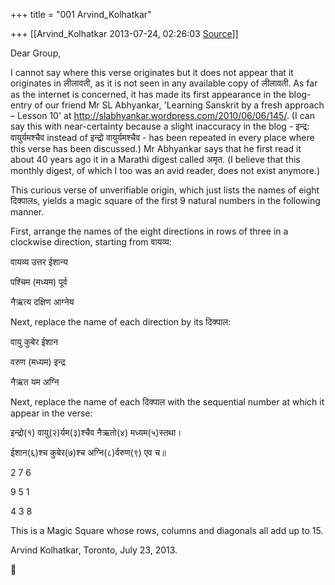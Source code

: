 +++
title = "001 Arvind_Kolhatkar"

+++
[[Arvind_Kolhatkar	2013-07-24, 02:26:03 [Source](https://groups.google.com/g/samskrita/c/JjW7fCHMYmM)]]



Dear Group,

  

I cannot say where this verse originates but it does not appear that it originates in लीलावती, as it is not seen in any available copy of लीलावती.  As far as the internet is concerned, it has made its first appearance in the blog-entry of our friend Mr SL Abhyankar, 'Learning Sanskrit by a fresh approach – Lesson 10' at <http://slabhyankar.wordpress.com/2010/06/06/145/>. (I can say this with near-certainty because a slight inaccuracy in the blog - इन्द्र: वायुर्यमश्चैव instead of इन्द्रो वायुर्यमश्चैव - has been repeated in every place where this verse has been discussed.) Mr Abhyankar says that he first read it about 40 years ago it in a Marathi digest called अमृत.
(I believe that this monthly digest, of which I too was an avid reader, does not exist anymore.)

  

This curious verse of unverifiable origin, which just lists the names of eight दिक्पालs, yields a magic square of the first 9 natural numbers in the following manner.

  

First, arrange the names of the eight directions in rows of three in a clockwise direction, starting from वायव्य:

  

वायव्य उत्तर ईशान्य  

पश्चिम (मध्यम) पूर्व

नैऋत्य दक्षिण आग्नेय

  

Next, replace the name of each direction by its दिक्पाल:

  

वायु कुबेर ईशान

वरुण (मध्यम) इन्द्र

नैऋत यम अग्नि

  

Next, replace the name of each दिक्पाल with the sequential number at which it appear in the verse:

  

इन्द्रो(१) वायु(२)र्यम(३)श्चैव नैऋतो(४) मध्यम(५)स्तथा।

ईशान(६)श्च कुबेर(७)श्च अग्नि(८)र्वरुण(९) एव च॥

  

2 7 6

9 5 1

4 3 8

  

This is a Magic Square whose rows, columns and diagonals all add up to 15.

  

Arvind Kolhatkar, Toronto, July 23, 2013.



